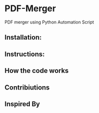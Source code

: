 # PDF-Merger
PDF merger using Python Automation Script

## Installation:

## Instructions:

## How the code works

## Contribiutions  

## Inspired By
